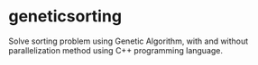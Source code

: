 # geneticsorting
Solve sorting problem using Genetic Algorithm, with and without parallelization method using C++ programming language.
